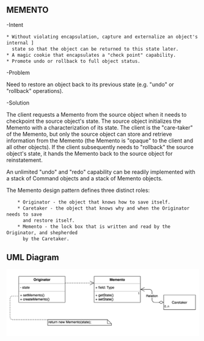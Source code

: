 MEMENTO
-------
    
-Intent

    * Without violating encapsulation, capture and externalize an object's internal ]
      state so that the object can be returned to this state later.
    * A magic cookie that encapsulates a "check point" capability.
    * Promote undo or rollback to full object status.

-Problem

   Need to restore an object back to its previous state (e.g. "undo" or "rollback" operations).
    
-Solution

   The client requests a Memento from the source object when it needs to checkpoint
   the source object's state. The source object initializes the Memento with a characterization
   of its state. The client is the "care-taker" of the Memento, but only the source object can
   store and retrieve information from the Memento (the Memento is "opaque" to the client and 
   all other objects). If the client subsequently needs to "rollback" the source object's state, 
   it hands the Memento back to the source object for reinstatement.
    
   An unlimited "undo" and "redo" capability can be readily implemented with a stack 
   of Command objects and a stack of Memento objects.
    
   The Memento design pattern defines three distinct roles:
    
        * Originator - the object that knows how to save itself.
        * Caretaker - the object that knows why and when the Originator needs to save 
          and restore itself.
        * Memento - the lock box that is written and read by the Originator, and shepherded 
          by the Caretaker.
  

UML Diagram
-----------
![](../screenshots/memento.png)    

    
  
  
